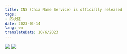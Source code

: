 ```yaml
---
title: CNS (Chia Name Service) is officially released
tags:
- 区块链
date: 2023-02-14
lang: en
translateDate: 10/6/2023
---
```


![](publish-cns/1.jpg)
![](publish-cns/2.jpg)